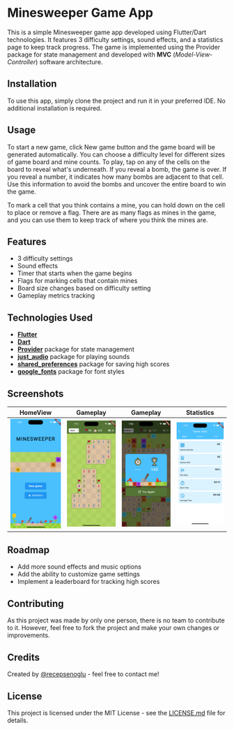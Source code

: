 # Minesweeper Game App

This is a simple Minesweeper game app developed using Flutter/Dart technologies. It features 3 difficulty settings, sound effects, and a statistics page to keep track progress. The game is implemented using the Provider package for state management and developed with **MVC** (_Model-View-Controller_) software architecture.

## Installation

To use this app, simply clone the project and run it in your preferred IDE. No additional installation is required.

## Usage

To start a new game, click New game button and the game board will be generated automatically. You can choose a difficulty level for different sizes of game board and mine counts. To play, tap on any of the cells on the board to reveal what's underneath. If you reveal a bomb, the game is over. If you reveal a number, it indicates how many bombs are adjacent to that cell. Use this information to avoid the bombs and uncover the entire board to win the game.

To mark a cell that you think contains a mine, you can hold down on the cell to place or remove a flag. There are as many flags as mines in the game, and you can use them to keep track of where you think the mines are.

## Features

- 3 difficulty settings
- Sound effects
- Timer that starts when the game begins
- Flags for marking cells that contain mines
- Board size changes based on difficulty setting
- Gameplay metrics tracking



## Technologies Used

- [**Flutter**](https://flutter.dev)
- [**Dart**](https://dart.dev)
- [**Provider**](https://pub.dev/packages/provider)  package for state management
- [**just_audio**](https://pub.dev/packages/just_audio) package for playing sounds
- [**shared_preferences**](https://pub.dev/packages/shared_preferences) package for saving high scores
- [**google_fonts**](https://pub.dev/packages/google_fonts) package for font styles

## Screenshots
HomeView |Gameplay |Gameplay |Statistics
:-:|:-:|:-:|:-:
<img src="./screenshots/home.png" width=300/> | <img src="./screenshots/gameplay.png" width=300/> | <img src="./screenshots/lose_screen.png" width=300/> | <img src="./screenshots/statistics.png" width=300/>


## Roadmap

- Add more sound effects and music options
- Add the ability to customize game settings
- Implement a leaderboard for tracking high scores

## Contributing

As this project was made by only one person, there is no team to contribute to it. However, feel free to fork the project and make your own changes or improvements.

## Credits

Created by [@recepsenoglu](https://github.com/recepsenoglu) - feel free to contact me!

## License

This project is licensed under the MIT License - see the [LICENSE.md](https://github.com/recepsenoglu/minesweeper/blob/main/LICENSE) file for details.
